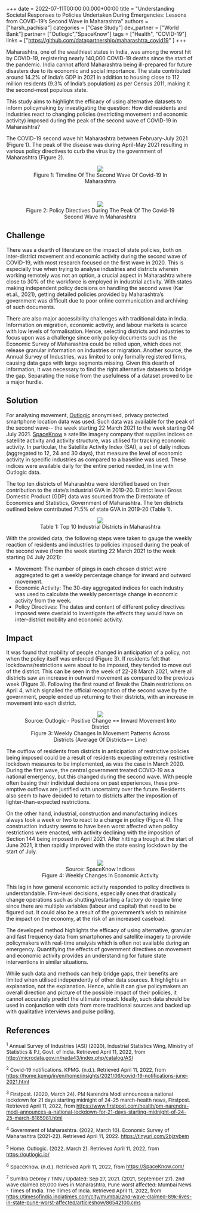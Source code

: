 +++
date = 2022-07-11T00:00:00.000+00:00
title = "Understanding Societal Responses to Policies Undertaken During Emergencies: Lessons from COVID-19’s Second Wave in Maharashtra"
authors = ["harsh_pachisia"]
categories = ["Case Study"]
dev_partner = ["World Bank"]
partner= ["Outlogic","SpaceKnow"]
tags = ["Health", "COVID-19"]
links = ["https://github.com/datapartnership/maharashtra_covid19"
]
+++

Maharashtra, one of the wealthiest states in India, was among the worst hit by COVID-19, registering nearly 140,000 COVID-19 deaths since the start of the pandemic. India cannot afford Maharashtra being ill-prepared for future disasters due to its economic and social importance. The state contributed around 14.2% of India’s GDP in 2021 in addition to housing close to 112 million residents (9.3% of India’s population) as per Census 2011, making it the second-most populous state.

This study aims to highlight the efficacy of using alternative datasets to inform policymaking by investigating the question: How did residents and industries react to changing policies (restricting movement and economic activity) imposed during the peak of the second wave of COVID-19 in Maharashtra?

The COVID-19 second wave hit Maharashtra between February-July 2021 (Figure 1). The peak of the disease was during April-May 2021 resulting in various policy directives to curb the virus by the government of Maharashtra (Figure 2).

<figure align="center">
  <img src="/maharashtra_1.png/">
  <figcaption> <center> Figure 1: Timeline Of The Second Wave Of Covid-19 In Maharashtra </center> </figcaption>
</figure>

<br>

<figure align="center">
  <img src="/maharashtra_2.png/">
  <figcaption>  <center> Figure 2: Policy Directives During The Peak Of The Covid-19 Second Wave In Maharashtra</center> </figcaption>
</figure>


## Challenge

There was a dearth of literature on the impact of state policies, both on inter-district movement and economic activity during the second wave of COVID-19, with most research focused on the first wave in 2020. This is especially true when trying to analyse industries and districts wherein working remotely was not an option, a crucial aspect in Maharashtra where close to 30% of the workforce is employed in industrial activity. With states making independent policy decisions on handling the second wave (Kar et.al., 2021), getting detailed policies provided by Maharashtra’s government was difficult due to poor online communication and archiving of such documents.  

There are also major accessibility challenges with traditional data in India. Information on migration, economic activity, and labour markets is scarce with low levels of formalisation. Hence, selecting districts and industries to focus upon was a challenge since only policy documents such as the Economic Survey of Maharashtra could be relied upon, which does not release granular information on industries or migration. Another source, the Annual Survey of Industries, was limited to only formally registered firms, causing data gaps with large segments missing. Given this dearth of information, it was necessary to find the right alternative datasets to bridge the gap. Separating the noise from the usefulness of a dataset proved to be a major hurdle.  


## Solution
For analysing movement, [Outlogic](https://outlogic.io/) anonymised, privacy protected smartphone location data was used. Such data was available for the peak of the second wave-- the week starting 22 March 2021 to the week starting 04 July 2021. [SpaceKnow](https://spaceknow.com/) a satellite imagery company that supplies indices on satellite activity and activity structure, was utilised for tracking economic activity. In particular, the Satellite Activity Index (SAI), a set of daily indices (aggregated to 12, 24 and 30 days), that measure the level of economic activity in specific industries as compared to a baseline was used. These indices were available daily for the entire period needed, in line with Outlogic data.

The top ten districts of Maharashtra were identified based on their contribution to the state’s industrial GVA in 2019-20. District level Gross Domestic Product (GDP) data was sourced from the Directorate of Economics and Statistics, Government of Maharashtra. The ten districts outlined below contributed 71.5% of state GVA in 2019-20 (Table 1).

<figure align="center">
  <img src="/maharashtra_3.png/">
  <figcaption>  <center> Table 1: Top 10 Industrial Districts in Maharashtra
  </center> </figcaption>
</figure>

With the provided data, the following steps were taken to gauge the weekly reaction of residents and industries to policies imposed during the peak of the second wave (from the week starting 22 March 2021 to the week starting 04 July 2021):

*	Movement: The number of pings in each chosen district were aggregated to get a weekly percentage change for inward and outward movement.
*	Economic Activity: The 30-day aggregated indices for each industry was used to calculate the weekly percentage change in economic activity from the week.
*	Policy Directives: The dates and content of different policy directives imposed were overlaid to investigate the effects they would have on inter-district mobility and economic activity.


## Impact

It was found that mobility of people changed in anticipation of a policy, not when the policy itself was enforced (Figure 3). If residents felt that lockdowns/restrictions were about to be imposed, they tended to move out of the district. This can be seen in the week of 22-28 March 2021, where all districts saw an increase in outward movement as compared to the previous week (Figure 3). Following the first round of Break the Chain restrictions on April 4, which signalled the official recognition of the second wave by the government, people ended up returning to their districts, with an increase in movement into each district.


<figure align="center">
  <img src="/maharashtra_4.png/">
  <figcaption>  <center> Source: Outlogic - Positive Change == Inward Movement Into District
  <figcaption>  <center> Figure 3: Weekly Changes In Movement Patterns Across Districts (Average Of Districts== Line)
  </center> </figcaption>
</figure>


The outflow of residents from districts in anticipation of restrictive policies being imposed could be a result of residents expecting extremely restrictive lockdown measures to be implemented, as was the case in March 2020. During the first wave, the central government treated COVID-19 as a national emergency, but this changed during the second wave. With people often basing their individual decisions on past experiences, these pre-emptive outflows are justified with uncertainty over the future. Residents also seem to have decided to return to districts after the imposition of lighter-than-expected restrictions.

On the other hand, industrial, construction and manufacturing indices always took a week or two to react to a change in policy (Figure 4). The construction industry seems to have been worst affected when policy restrictions were enacted, with activity declining with the imposition of Section 144 being imposed in April 2021. After hitting a trough at the start of June 2021, it then rapidly improved with the state easing lockdown by the start of July.


<figure align="center">
  <img src="/maharashtra_5.png/">
  <figcaption>  <center> Source: SpaceKnow Indices
  <figcaption>  <center> Figure 4: Weekly Changes In Economic Activity
  </center> </figcaption>
</figure>

This lag in how general economic activity responded to policy directives is understandable. Firm-level decisions, especially ones that drastically change operations such as shutting/restarting a factory do require time since there are multiple variables (labour and capital) that need to be figured out. It could also be a result of the government’s wish to minimise the impact on the economy, at the risk of an increased caseload.

The developed method highlights the efficacy of using alternative, granular and fast frequency data from smartphones and satellite imagery to provide policymakers with real-time analysis which is often not available during an emergency. Quantifying the effects of government directives on movement and economic activity provides an understanding for future state interventions in similar situations.

While such data and methods can help bridge gaps, their benefits are limited when utilised independently of other data sources. It highlights an explanation, not the explanation. Hence, while it can give policymakers an overall direction and picture of the possible impact of their policies, it cannot accurately predict the ultimate impact. Ideally, such data should be used in conjunction with data from more traditional sources and backed up with qualitative interviews and pulse polling.

## References

<span style="font-size:10pt;">

 <a id="note1"> <sup>1</sup> Annual Survey of Industries (ASI) (2020), Industrial Statistics Wing, Ministry of Statistics & P.I, Govt. of India. Retrieved April 11, 2022, from http://microdata.gov.in/nada43/index.php/catalog/ASI </a>

 <a id="note2"> <sup>2</sup>  Covid-19 notifications. KPMG. (n.d.). Retrieved April 11, 2022, from https://home.kpmg/in/en/home/insights/2021/06/covid-19-notifications-june-2021.html </a>

 <a id="note3"> <sup>3</sup> Firstpost. (2020, March 24). PM Narendra Modi announces a national lockdown for 21 days starting midnight of 24-25 march-health news, Firstpost. Retrieved April 11, 2022, from https://www.firstpost.com/health/pm-narendra-modi-announces-a-national-lockdown-for-21-days-starting-midnight-of-24-25-march-8185961.html </a>

 <a id="note4"> <sup>4</sup> Government of Maharashtra. (2022, March 10). Economic Survey of Maharashtra (2021-22). Retrieved April 11, 2022. https://tinyurl.com/2bjzvbem  </a>

 <a id="note4"> <sup>5</sup> Home. Outlogic. (2022, March 2). Retrieved April 11, 2022, from https://outlogic.io/  </a>

 <a id="note4"> <sup>6</sup> SpaceKnow. (n.d.). Retrieved April 11, 2022, from https://SpaceKnow.com/   </a>


 <a id="note4"> <sup>7</sup> Sumitra Debroy / TNN / Updated: Sep 27, 2021. (2021, September 27). 2nd wave claimed 89,000 lives in Maharashtra, Pune worst affected: Mumbai News - Times of India. The Times of India. Retrieved April 11, 2022, from https://timesofindia.indiatimes.com/city/mumbai/2nd-wave-claimed-89k-lives-in-state-pune-worst-affected/articleshow/86542100.cms   </a>


 </span>
